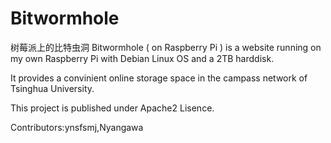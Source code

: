 Bitwormhole
===========
树莓派上的比特虫洞
Bitwormhole ( on Raspberry Pi ) is a website running on my own Raspberry Pi with Debian Linux OS and a 2TB harddisk.

It provides a convinient online storage space in the campass network of Tsinghua University.

This project is published under Apache2 Lisence.

Contributors:ynsfsmj,Nyangawa
